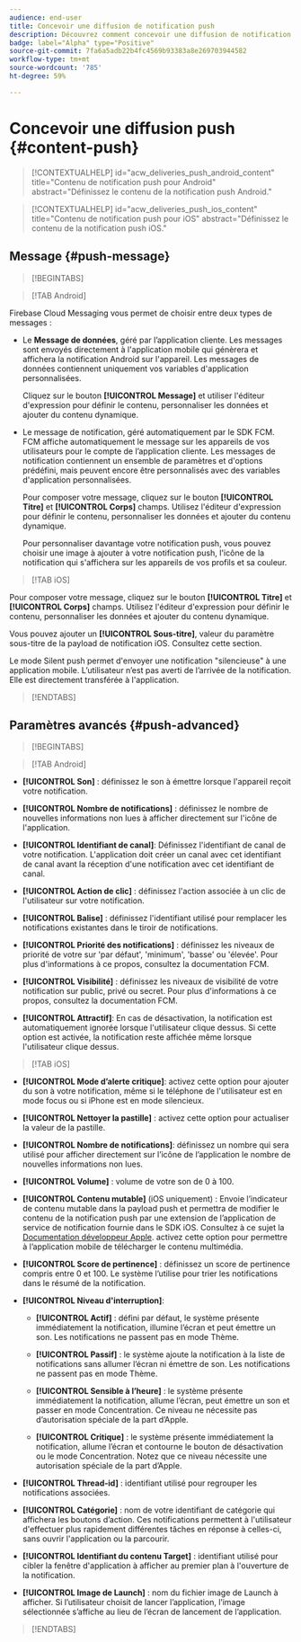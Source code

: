 ```yaml
---
audience: end-user
title: Concevoir une diffusion de notification push
description: Découvrez comment concevoir une diffusion de notification push avec Adobe Campaign Web
badge: label="Alpha" type="Positive"
source-git-commit: 7fa6a5adb22b4fc4569b93383a8e269703944582
workflow-type: tm+mt
source-wordcount: '785'
ht-degree: 59%

---
```


# Concevoir une diffusion push {#content-push}

>[!CONTEXTUALHELP]
>id="acw_deliveries_push_android_content"
>title="Contenu de notification push pour Android"
>abstract="Définissez le contenu de la notification push Android."

>[!CONTEXTUALHELP]
>id="acw_deliveries_push_ios_content"
>title="Contenu de notification push pour iOS"
>abstract="Définissez le contenu de la notification push iOS."

## Message {#push-message}

>[!BEGINTABS]

>[!TAB Android]

Firebase Cloud Messaging vous permet de choisir entre deux types de messages :

* Le **Message de données**, géré par l’application cliente. Les messages sont envoyés directement à l&#39;application mobile qui génèrera et affichera la notification Android sur l&#39;appareil. Les messages de données contiennent uniquement vos variables d&#39;application personnalisées.

   Cliquez sur le bouton **[!UICONTROL Message]** et utiliser l&#39;éditeur d&#39;expression pour définir le contenu, personnaliser les données et ajouter du contenu dynamique.

* Le message de notification, géré automatiquement par le SDK FCM. FCM affiche automatiquement le message sur les appareils de vos utilisateurs pour le compte de l’application cliente. Les messages de notification contiennent un ensemble de paramètres et d&#39;options prédéfini, mais peuvent encore être personnalisés avec des variables d&#39;application personnalisées.

   Pour composer votre message, cliquez sur le bouton **[!UICONTROL Titre]** et **[!UICONTROL Corps]** champs. Utilisez l&#39;éditeur d&#39;expression pour définir le contenu, personnaliser les données et ajouter du contenu dynamique.

   Pour personnaliser davantage votre notification push, vous pouvez choisir une image à ajouter à votre notification push, l&#39;icône de la notification qui s&#39;affichera sur les appareils de vos profils et sa couleur.

>[!TAB iOS]

Pour composer votre message, cliquez sur le bouton **[!UICONTROL Titre]** et **[!UICONTROL Corps]** champs. Utilisez l&#39;éditeur d&#39;expression pour définir le contenu, personnaliser les données et ajouter du contenu dynamique.

Vous pouvez ajouter un **[!UICONTROL Sous-titre]**, valeur du paramètre sous-titre de la payload de notification iOS. Consultez cette section.

Le mode Silent push permet d&#39;envoyer une notification &quot;silencieuse&quot; à une application mobile. L’utilisateur n’est pas averti de l’arrivée de la notification. Elle est directement transférée à l&#39;application.

>[!ENDTABS]

## Paramètres avancés {#push-advanced}

>[!BEGINTABS]

>[!TAB Android]

* **[!UICONTROL Son]** : définissez le son à émettre lorsque l&#39;appareil reçoit votre notification.

* **[!UICONTROL Nombre de notifications]** : définissez le nombre de nouvelles informations non lues à afficher directement sur l&#39;icône de l&#39;application.

* **[!UICONTROL Identifiant de canal]**: Définissez l&#39;identifiant de canal de votre notification. L&#39;application doit créer un canal avec cet identifiant de canal avant la réception d&#39;une notification avec cet identifiant de canal.

* **[!UICONTROL Action de clic]** : définissez l&#39;action associée à un clic de l&#39;utilisateur sur votre notification.

* **[!UICONTROL Balise]** : définissez l&#39;identifiant utilisé pour remplacer les notifications existantes dans le tiroir de notifications.

* **[!UICONTROL Priorité des notifications]** : définissez les niveaux de priorité de votre sur &#39;par défaut&#39;, &#39;minimum&#39;, &#39;basse&#39; ou &#39;élevée&#39;. Pour plus d&#39;informations à ce propos, consultez la documentation FCM.

* **[!UICONTROL Visibilité]** : définissez les niveaux de visibilité de votre notification sur public, privé ou secret. Pour plus d&#39;informations à ce propos, consultez la documentation FCM.

* **[!UICONTROL Attractif]**: En cas de désactivation, la notification est automatiquement ignorée lorsque l&#39;utilisateur clique dessus. Si cette option est activée, la notification reste affichée même lorsque l&#39;utilisateur clique dessus.

>[!TAB iOS]

* **[!UICONTROL Mode d’alerte critique]**: activez cette option pour ajouter du son à votre notification, même si le téléphone de l&#39;utilisateur est en mode focus ou si iPhone est en mode silencieux.

* **[!UICONTROL Nettoyer la pastille]** : activez cette option pour actualiser la valeur de la pastille.

* **[!UICONTROL Nombre de notifications]**: définissez un nombre qui sera utilisé pour afficher directement sur l’icône de l’application le nombre de nouvelles informations non lues.

* **[!UICONTROL Volume]** : volume de votre son de 0 à 100.

* **[!UICONTROL Contenu mutable]** (iOS uniquement) : Envoie l’indicateur de contenu mutable dans la payload push et permettra de modifier le contenu de la notification push par une extension de l’application de service de notification fournie dans le SDK iOS. Consultez à ce sujet la [Documentation développeur Apple](https://developer.apple.com/library/content/documentation/NetworkingInternet/Conceptual/RemoteNotificationsPG/ModifyingNotifications.html). activez cette option pour permettre à l’application mobile de télécharger le contenu multimédia.

* **[!UICONTROL Score de pertinence]** : définissez un score de pertinence compris entre 0 et 100. Le système l’utilise pour trier les notifications dans le résumé de la notification.

* **[!UICONTROL Niveau d&#39;interruption]**:

   * **[!UICONTROL Actif]** : défini par défaut, le système présente immédiatement la notification, illumine l’écran et peut émettre un son. Les notifications ne passent pas en mode Thème.

   * **[!UICONTROL Passif]** : le système ajoute la notification à la liste de notifications sans allumer l’écran ni émettre de son. Les notifications ne passent pas en mode Thème.

   * **[!UICONTROL Sensible à l’heure]** : le système présente immédiatement la notification, allume l’écran, peut émettre un son et passer en mode Concentration. Ce niveau ne nécessite pas d’autorisation spéciale de la part d’Apple.

   * **[!UICONTROL Critique]** : le système présente immédiatement la notification, allume l’écran et contourne le bouton de désactivation ou le mode Concentration. Notez que ce niveau nécessite une autorisation spéciale de la part d’Apple.

* **[!UICONTROL Thread-id]** : identifiant utilisé pour regrouper les notifications associées.

* **[!UICONTROL Catégorie]** : nom de votre identifiant de catégorie qui affichera les boutons d’action. Ces notifications permettent à l&#39;utilisateur d&#39;effectuer plus rapidement différentes tâches en réponse à celles-ci, sans ouvrir l&#39;application ou la parcourir.

* **[!UICONTROL Identifiant du contenu Target]** : identifiant utilisé pour cibler la fenêtre d&#39;application à afficher au premier plan à l&#39;ouverture de la notification.

* **[!UICONTROL Image de Launch]** : nom du fichier image de Launch à afficher. Si l’utilisateur choisit de lancer l’application, l’image sélectionnée s’affiche au lieu de l’écran de lancement de l’application.

>[!ENDTABS]

<!--Sounds must be included in the application and defined when the service is created. Refer to this section.-->



